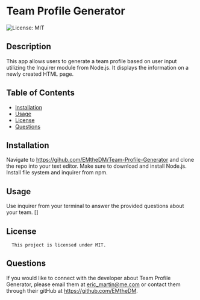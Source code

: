 # Team Profile Generator
  ![License: MIT](https://img.shields.io/badge/license-MIT-brightgreen.svg)

  ## Description
  This app allows users to generate a team profile based on user input utilizing the Inquirer module from Node.js. It displays the information on a newly created HTML page.
  ## Table of Contents
  * [Installation](#installation)
  * [Usage](#usage)
  * [License](#license)
  * [Questions](#questions)
  ## Installation
  Navigate to https://gihub.com/EMtheDM/Team-Profile-Generator and clone the repo into your text editor. Make sure to download and install Node.js. Install file system and inquirer from npm.
  ## Usage
  Use inquirer from your terminal to answer the provided questions about your team.
  []
  ## License
      This project is licensed under MIT.  
  ## Questions
  If you would like to connect with the developer about Team Profile Generator, please email them at eric_martin@me.com or contact them through their gitHub at https://github.com/EMtheDM.
